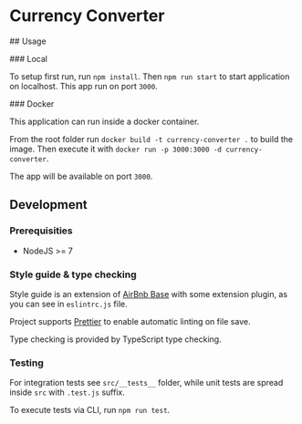 # Currency Converter

## Usage

### Local

To setup first run, run `npm install`. Then `npm run start` to start application on localhost.
This app run on port `3000`.

### Docker

This application can run inside a docker container.

From the root folder run `docker build -t currency-converter .` to build the image.
Then execute it with `docker run -p 3000:3000 -d currency-converter`.

The app will be available on port `3000`.

## Development

### Prerequisities

- NodeJS >= 7

### Style guide & type checking

Style guide is an extension of [AirBnb Base](https://airbnb.io/projects/javascript/) with some extension plugin, as you can see in `eslintrc.js` file.

Project supports [Prettier](https://github.com/prettier/prettier) to enable automatic linting on file save.

Type checking is provided by TypeScript type checking.

### Testing

For integration tests see `src/__tests__` folder, while unit tests are spread inside `src` with `.test.js` suffix.

To execute tests via CLI, run `npm run test`.
